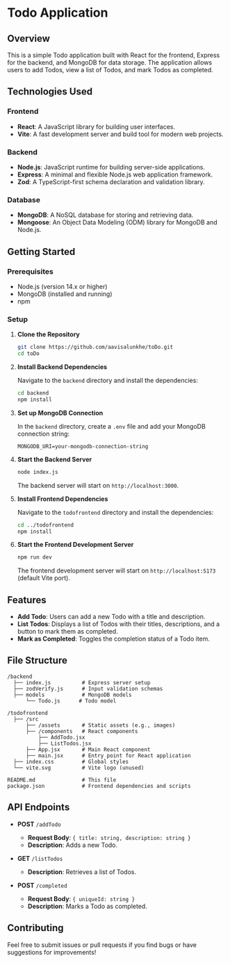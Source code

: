 # Todo Application

## Overview

This is a simple Todo application built with React for the frontend, Express for the backend, and MongoDB for data storage. The application allows users to add Todos, view a list of Todos, and mark Todos as completed.

## Technologies Used

### Frontend

- **React**: A JavaScript library for building user interfaces.
- **Vite**: A fast development server and build tool for modern web projects.

### Backend

- **Node.js**: JavaScript runtime for building server-side applications.
- **Express**: A minimal and flexible Node.js web application framework.
- **Zod**: A TypeScript-first schema declaration and validation library.

### Database

- **MongoDB**: A NoSQL database for storing and retrieving data.
- **Mongoose**: An Object Data Modeling (ODM) library for MongoDB and Node.js.

## Getting Started

### Prerequisites

- Node.js (version 14.x or higher)
- MongoDB (installed and running)
- npm

### Setup

1. **Clone the Repository**

   ```bash
   git clone https://github.com/aavisalunkhe/toDo.git
   cd toDo
   ```

2. **Install Backend Dependencies**

   Navigate to the `backend` directory and install the dependencies:

   ```bash
   cd backend
   npm install
   ```

3. **Set up MongoDB Connection**

   In the `backend` directory, create a `.env` file and add your MongoDB connection string:

   ```
   MONGODB_URI=your-mongodb-connection-string
   ```

4. **Start the Backend Server**

   ```bash
   node index.js
   ```

   The backend server will start on `http://localhost:3000`.

5. **Install Frontend Dependencies**

   Navigate to the `todofrontend` directory and install the dependencies:

   ```bash
   cd ../todofrontend
   npm install
   ```

6. **Start the Frontend Development Server**

   ```bash
   npm run dev
   ```

   The frontend development server will start on `http://localhost:5173` (default Vite port).

## Features

- **Add Todo**: Users can add a new Todo with a title and description.
- **List Todos**: Displays a list of Todos with their titles, descriptions, and a button to mark them as completed.
- **Mark as Completed**: Toggles the completion status of a Todo item.

## File Structure

```
/backend
  ├── index.js          # Express server setup
  ├── zodVerify.js      # Input validation schemas
  ├── models            # MongoDB models
      └── Todo.js      # Todo model

/todofrontend
  ├── /src
      ├── /assets       # Static assets (e.g., images)
      ├── /components   # React components
          ├── AddTodo.jsx
          ├── ListTodos.jsx
      ├── App.jsx       # Main React component
      ├── main.jsx      # Entry point for React application
  ├── index.css         # Global styles
  └── vite.svg          # Vite logo (unused)

README.md               # This file
package.json            # Frontend dependencies and scripts
```

## API Endpoints

- **POST** `/addTodo`
  - **Request Body**: `{ title: string, description: string }`
  - **Description**: Adds a new Todo.

- **GET** `/listTodos`
  - **Description**: Retrieves a list of Todos.

- **POST** `/completed`
  - **Request Body**: `{ uniqueId: string }`
  - **Description**: Marks a Todo as completed.

## Contributing

Feel free to submit issues or pull requests if you find bugs or have suggestions for improvements!
```
